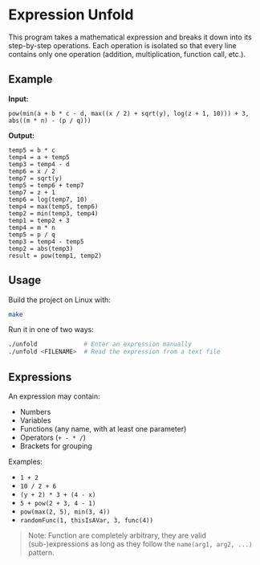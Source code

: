 # Expression Unfold
This program takes a mathematical expression and breaks it down into its step-by-step operations. Each operation is isolated so that every line contains only one operation (addition, multiplication, function call, etc.).


## Example
**Input:**
```
pow(min(a + b * c - d, max((x / 2) + sqrt(y), log(z + 1, 10))) + 3, abs((m * n) - (p / q)))
```

**Output:**
```
temp5 = b * c
temp4 = a + temp5
temp3 = temp4 - d
temp6 = x / 2
temp7 = sqrt(y)
temp5 = temp6 + temp7
temp7 = z + 1
temp6 = log(temp7, 10)
temp4 = max(temp5, temp6)
temp2 = min(temp3, temp4)
temp1 = temp2 + 3
temp4 = m * n
temp5 = p / q
temp3 = temp4 - temp5
temp2 = abs(temp3)
result = pow(temp1, temp2)
```

## Usage
Build the project on Linux with:
```sh
make
```

Run it in one of two ways:
```sh
./unfold             # Enter an expression manually
./unfold <FILENAME>  # Read the expression from a text file
```

## Expressions
An expression may contain:
* Numbers
* Variables
* Functions (any name, with at least one parameter)
* Operators (`+ - * /`)
* Brackets for grouping


Examples:
* `1 + 2`
* `10 / 2 + 6`
* `(y + 2) * 3 + (4 - x)`
* `5 + pow(2 + 3, 4 - 1)`
* `pow(max(2, 5), min(3, 4))`
* `randomFunc(1, thisIsAVar, 3, func(4))`

> Note: Function are completely arbitrary, they are valid (sub-)expressions as long as they follow the `name(arg1, arg2, ...)` pattern.
